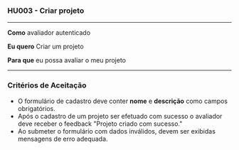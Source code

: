 ### HU003 - Criar projeto

---

**Como** avaliador autenticado

**Eu quero** Criar um projeto

**Para que** eu possa avaliar o meu projeto

---

### Critérios de Aceitação

- O formulário de cadastro deve conter **nome** e **descrição** como campos obrigatórios.
- Após o cadastro de um projeto ser efetuado com sucesso o avaliador deve receber o feedback "Projeto criado com sucesso."
- Ao submeter o formulário com dados inválidos, devem ser exibidas mensagens de erro adequada.
